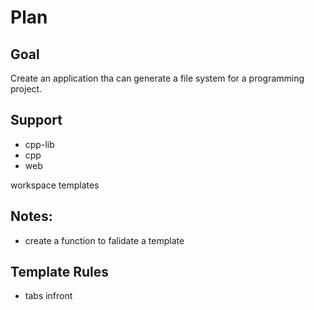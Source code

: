 # Plan

## Goal
Create an application tha can generate a file system for a programming project.

## Support
- cpp-lib
- cpp
- web


workspace templates

## Notes:
- create a function to falidate a template



## Template Rules
- tabs infront